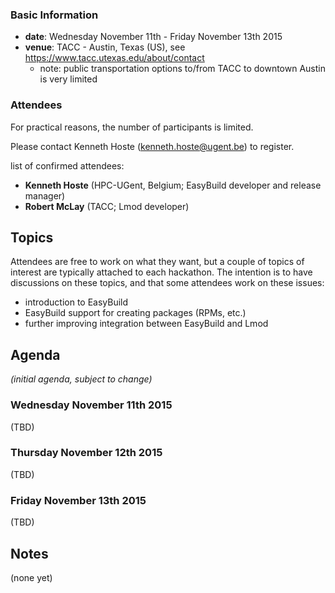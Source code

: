 ### Basic Information

* **date**: Wednesday November 11th - Friday November 13th 2015
* **venue**: TACC - Austin, Texas (US), see https://www.tacc.utexas.edu/about/contact
  * note: public transportation options to/from TACC to downtown Austin is very limited

### Attendees

For practical reasons, the number of participants is limited.

Please contact Kenneth Hoste (kenneth.hoste@ugent.be) to register.


list of confirmed attendees:

* **Kenneth Hoste** (HPC-UGent, Belgium; EasyBuild developer and release manager)
* **Robert McLay** (TACC; Lmod developer)

## Topics

Attendees are free to work on what they want, but a couple of topics of interest are typically attached to each hackathon. The intention is to have discussions on these topics, and that some attendees work on these issues:

* introduction to EasyBuild
* EasyBuild support for creating packages (RPMs, etc.)
* further improving integration between EasyBuild and Lmod

## Agenda

_(initial agenda, subject to change)_

### Wednesday November 11th 2015

(TBD)

### Thursday November 12th 2015

(TBD)

### Friday November 13th 2015

(TBD)

## Notes

(none yet)
